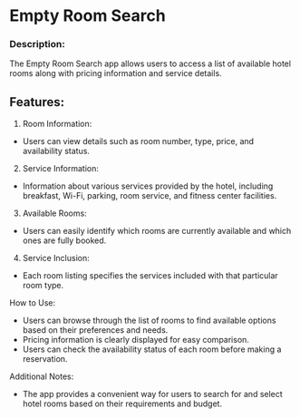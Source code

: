 # Empty Room Search

### Description:
The Empty Room Search app allows users to access a list of available hotel rooms along with pricing information and service details.

## Features:

1. Room Information:

- Users can view details such as room number, type, price, and availability status.


2. Service Information:

- Information about various services provided by the hotel, including breakfast, Wi-Fi, parking, room service, and fitness center facilities.


3. Available Rooms:

- Users can easily identify which rooms are currently available and which ones are fully booked.


4. Service Inclusion:

- Each room listing specifies the services included with that particular room type.

How to Use:

- Users can browse through the list of rooms to find available options based on their preferences and needs.
- Pricing information is clearly displayed for easy comparison.
- Users can check the availability status of each room before making a reservation.

Additional Notes:

- The app provides a convenient way for users to search for and select hotel rooms based on their requirements and budget.